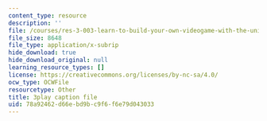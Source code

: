 ```yaml
---
content_type: resource
description: ''
file: /courses/res-3-003-learn-to-build-your-own-videogame-with-the-unity-game-engine-and-microsoft-kinect-january-iap-2017/78a92462d66ebd9bc9f6f6e79d043033_JJRijRD4l-g.srt
file_size: 8648
file_type: application/x-subrip
hide_download: true
hide_download_original: null
learning_resource_types: []
license: https://creativecommons.org/licenses/by-nc-sa/4.0/
ocw_type: OCWFile
resourcetype: Other
title: 3play caption file
uid: 78a92462-d66e-bd9b-c9f6-f6e79d043033
---
```

